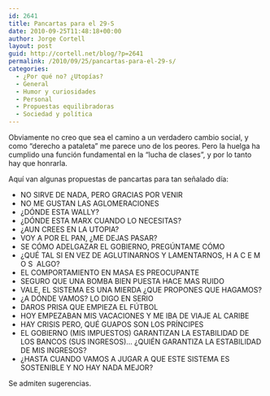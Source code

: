 ```yaml
---
id: 2641
title: Pancartas para el 29-S
date: 2010-09-25T11:48:18+00:00
author: Jorge Cortell
layout: post
guid: http://cortell.net/blog/?p=2641
permalink: /2010/09/25/pancartas-para-el-29-s/
categories:
  - ¿Por qué no? ¿Utopías?
  - General
  - Humor y curiosidades
  - Personal
  - Propuestas equilibradoras
  - Sociedad y polí­tica
---
```

Obviamente no creo que sea el camino a un verdadero cambio social, y como &#8220;derecho a pataleta&#8221; me parece uno de los peores. Pero la huelga ha cumplido una función fundamental en la &#8220;lucha de clases&#8221;, y por lo tanto hay que honrarla.

Aquí van algunas propuestas de pancartas para tan señalado día:

  * NO SIRVE DE NADA, PERO GRACIAS POR VENIR
  * NO ME GUSTAN LAS AGLOMERACIONES
  * ¿DÓNDE ESTA WALLY?
  * ¿DÓNDE ESTA MARX CUANDO LO NECESITAS?
  * ¿AUN CREES EN LA UTOPIA?
  * VOY A POR EL PAN, ¿ME DEJAS PASAR?
  * SE CÓMO ADELGAZAR EL GOBIERNO, PREGÚNTAME CÓMO
  * ¿QUÉ TAL SI EN VEZ DE AGLUTINARNOS Y LAMENTARNOS, H A C E M O S  ALGO?
  * EL COMPORTAMIENTO EN MASA ES PREOCUPANTE
  * SEGURO QUE UNA BOMBA BIEN PUESTA HACE MAS RUIDO
  * VALE, EL SISTEMA ES UNA MIERDA ¿QUE PROPONES QUE HAGAMOS?
  * ¿A DÓNDE VAMOS? LO DIGO EN SERIO
  * DAROS PRISA QUE EMPIEZA EL FÚTBOL
  * HOY EMPEZABAN MIS VACACIONES Y ME IBA DE VIAJE AL CARIBE
  * HAY CRISIS PERO, QUÉ GUAPOS SON LOS PRÍNCIPES
  * EL GOBIERNO (MIS IMPUESTOS) GARANTIZAN LA ESTABILIDAD DE LOS BANCOS (SUS INGRESOS)&#8230; ¿QUIÉN GARANTIZA LA ESTABILIDAD DE MIS INGRESOS?
  * ¿HASTA CUANDO VAMOS A JUGAR A QUE ESTE SISTEMA ES SOSTENIBLE Y NO HAY NADA MEJOR?

Se admiten sugerencias.